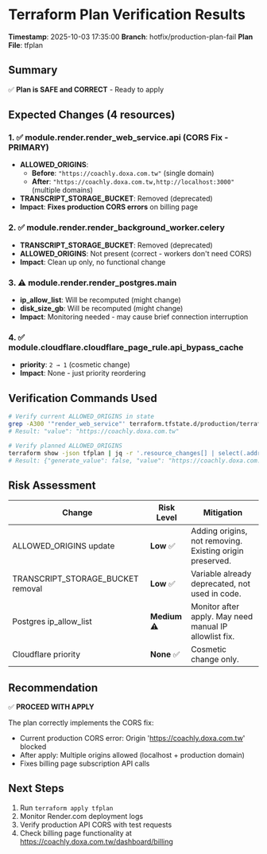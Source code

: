 # Terraform Plan Verification Results
**Timestamp**: 2025-10-03 17:35:00
**Branch**: hotfix/production-plan-fail
**Plan File**: tfplan

## Summary
✅ **Plan is SAFE and CORRECT** - Ready to apply

## Expected Changes (4 resources)

### 1. ✅ module.render.render_web_service.api (CORS Fix - PRIMARY)
- **ALLOWED_ORIGINS**:
  - **Before**: `"https://coachly.doxa.com.tw"` (single domain)
  - **After**: `"https://coachly.doxa.com.tw,http://localhost:3000"` (multiple domains)
- **TRANSCRIPT_STORAGE_BUCKET**: Removed (deprecated)
- **Impact**: **Fixes production CORS errors** on billing page

### 2. ✅ module.render.render_background_worker.celery
- **TRANSCRIPT_STORAGE_BUCKET**: Removed (deprecated)
- **ALLOWED_ORIGINS**: Not present (correct - workers don't need CORS)
- **Impact**: Clean up only, no functional change

### 3. ⚠️ module.render.render_postgres.main
- **ip_allow_list**: Will be recomputed (might change)
- **disk_size_gb**: Will be recomputed (might change)
- **Impact**: Monitoring needed - may cause brief connection interruption

### 4. ✅ module.cloudflare.cloudflare_page_rule.api_bypass_cache
- **priority**: `2 → 1` (cosmetic change)
- **Impact**: None - just priority reordering

## Verification Commands Used

```bash
# Verify current ALLOWED_ORIGINS in state
grep -A300 '"render_web_service"' terraform.tfstate.d/production/terraform.tfstate | grep -A5 "ALLOWED_ORIGINS"
# Result: "value": "https://coachly.doxa.com.tw"

# Verify planned ALLOWED_ORIGINS
terraform show -json tfplan | jq -r '.resource_changes[] | select(.address == "module.render.render_web_service.api") | .change.after.env_vars.ALLOWED_ORIGINS'
# Result: {"generate_value": false, "value": "https://coachly.doxa.com.tw,http://localhost:3000"}
```

## Risk Assessment

| Change | Risk Level | Mitigation |
|--------|-----------|------------|
| ALLOWED_ORIGINS update | **Low** ✅ | Adding origins, not removing. Existing origin preserved. |
| TRANSCRIPT_STORAGE_BUCKET removal | **Low** ✅ | Variable already deprecated, not used in code. |
| Postgres ip_allow_list | **Medium** ⚠️ | Monitor after apply. May need manual IP allowlist fix. |
| Cloudflare priority | **None** ✅ | Cosmetic change only. |

## Recommendation
✅ **PROCEED WITH APPLY**

The plan correctly implements the CORS fix:
- Current production CORS error: Origin 'https://coachly.doxa.com.tw' blocked
- After apply: Multiple origins allowed (localhost + production domain)
- Fixes billing page subscription API calls

## Next Steps
1. Run `terraform apply tfplan`
2. Monitor Render.com deployment logs
3. Verify production API CORS with test requests
4. Check billing page functionality at https://coachly.doxa.com.tw/dashboard/billing
